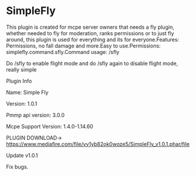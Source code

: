 # SimpleFly
This plugin is created for mcpe server owners that needs a fly plugin, whether needed to fly for moderation, ranks permissions or to just fly around, this plugin is used for everything and its for everyone.Features: Permissions, no fall damage and more.Easy to use.Permissions: simplefly.command.sfly.Command usage: /sfly

Do /sfly to enable flight mode and do /sfly again to disable flight mode, really simple

Plugin Info

Name: Simple Fly

Version: 1.0.1

Pmmp api version: 3.0.0

Mcpe Support Version: 1.4.0-1.14.60

PLUGIN DOWNLOAD-> https://www.mediafire.com/file/vv1yb82ok0woze5/SimpleFly_v1.0.1.phar/file

Update v1.0.1

Fix bugs.
